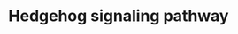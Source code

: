 ---
annotations:
- type: Pathway Ontology
  value: Hedgehog signaling pathway
authors:
- A.Pandey
- MaintBot
- AlexanderPico
- Christine Chichester
- L Dupuis
- Eweitz
description: 'The Hedgehog proteins are a family of secreted ligands that include
  sonic hedgehog, Indian hedgehog and desert hedgehog in humans. Binding of Hedgehog
  ligands to their receptors, Patched 1 and 2, prevents inhibition of a 7 transmembrane
  receptor called Smoothened. This leads to activation of GLI family of transcription
  factors (GLI1-3). Signaling through the Hedgehog pathway is essential for development
  of many tissues and organs. This pathway is highly conserved among metazoans. Aberrant
  activation of this pathway has been associated with a number of human malignancies
  including carcinoma of lung, esophagus, pancreas and prostate.  Source: NetPath
  http://www.netpath.org/pathways?path_id=NetPath_10'
last-edited: 2021-05-23
organisms:
- Mus musculus
redirect_from:
- /index.php/Pathway:WP116
- /instance/WP116
schema-jsonld:
- '@context': https://schema.org/
  '@id': https://wikipathways.github.io/pathways/WP116.html
  '@type': Dataset
  creator:
    '@type': Organization
    name: WikiPathways
  description: 'The Hedgehog proteins are a family of secreted ligands that include
    sonic hedgehog, Indian hedgehog and desert hedgehog in humans. Binding of Hedgehog
    ligands to their receptors, Patched 1 and 2, prevents inhibition of a 7 transmembrane
    receptor called Smoothened. This leads to activation of GLI family of transcription
    factors (GLI1-3). Signaling through the Hedgehog pathway is essential for development
    of many tissues and organs. This pathway is highly conserved among metazoans.
    Aberrant activation of this pathway has been associated with a number of human
    malignancies including carcinoma of lung, esophagus, pancreas and prostate.  Source:
    NetPath http://www.netpath.org/pathways?path_id=NetPath_10'
  keywords:
  - Ski
  - Rab23
  - SAP18
  - Dyrk1a
  - Sin3a
  - Hhip
  - CCNB1
  - Gas1
  - Shh
  - Ptch1
  - Crebbp
  - Igf2
  - Dhh
  - Gli1
  - Ihh
  - Ptch2
  - Stk36
  - Gli2
  - Smo
  - Gli3
  - Cdc2a
  - Sufu
  license: CC0
  name: Hedgehog signaling pathway
seo: CreativeWork
title: Hedgehog signaling pathway
wpid: WP116
---